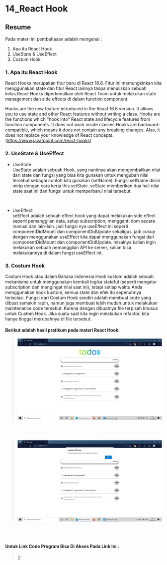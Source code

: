 # 14_React Hook

## Resume
Pada materi ini pembahasan adalah mengenai :

1. Apa itu React Hook
2. UseState & UseEffect
3. Costum Hook

### 1. Apa itu React Hook
React Hooks merupakan fitur baru di React 16.8. Fitur ini memungkinkan kita menggunakan state dan fitur React lainnya tanpa menuliskan sebuah kelas.React Hooks diperkenalkan oleh React Team untuk melakukan state management dan side effects di dalam function component.

Hooks are the new feature introduced in the React 16.8 version. It allows you to use state and other React features without writing a class. Hooks are the functions which "hook into" React state and lifecycle features from function components. It does not work inside classes.Hooks are backward-compatible, which means it does not contain any breaking changes. Also, it does not replace your knowledge of React concepts. (https://www.javatpoint.com/react-hooks)


### 2. UseState & UseEffect
* UseState
<br>UseState adalah sebuah Hook, yang nantinya akan mengembalikan nilai dari state dan fungsi yang bisa kita gunakan untuk mengubah nilai tersebut sebagai contoh kita gunakan (setName). Fungsi setName disini mirip dengan cara kerja this.setState. seState memberikan dua hal: nilai state saat ini dan fungsi untuk memperbarui nilai tersebut.
<br>

* UseEffect
<br>seEffect adalah sebuah effect hook yang dapat melakukan side effect seperti pemanggilan data, setup subscription, mengganti dom secara manual dan lain-lain. jadi fungsi nya useEffect ini seperti componentDidMount dan componentDidUpdate sekaligus. jadi cukup dengan menggunakan useEffect kita dapat menggunakan fungsi dari componentDidMount dan componentDidUpdate. misalnya kalian ingin melakukan sebuah pemanggilan API ke server, kalian bisa melakukannya di dalam fungsi useEffect ini.


### 3. Costum Hook
Costum Hook atau dalam Bahasa indonesia Hook kustom adalah sebuah mekanisme untuk menggunakan kembali logika stateful (seperti mengatur subscription dan mengingat nilai saat ini), tetapi setiap waktu Anda menggunakan hook kustom, semua state dan efek itu sepenuhnya terisolasi. Fungsi dari Costum Hook sendiri adalah membuat code yang dibuat semakin rapih, namun juga membuat lebih mudah untuk melakukan maintenance code tersebut. Karena dengan dibuatnya file terpisah khusus untuk Custom Hook. Jika suatu saat kita ingin melakukan refactor, kita hanya tinggal merubahnya di file tersebut.

#### Berikut adalah hasil pratikum pada materi React Hook:

><img src=".\screenshots\Tgs-React_Hook(1).png">
<br></br>
><img src=".\screenshots\Tgs-React_Hook(2).png">

<br></br>
#### Untuk Link Code Program Bisa Di Akses Pada Link Ini :
>()
